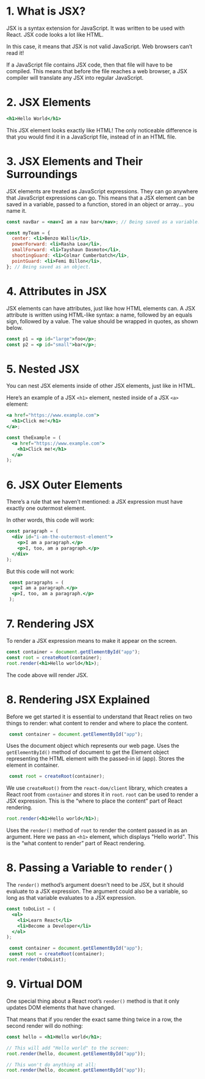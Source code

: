 # 1. What is JSX?

JSX is a syntax extension for JavaScript. It was written to be used with React. JSX code looks a lot like HTML.

In this case, it means that JSX is not valid JavaScript. Web browsers can’t read it!

If a JavaScript file contains JSX code, then that file will have to be compiled. This means that before the file reaches a web browser, a JSX compiler will translate any JSX into regular JavaScript.

# 2. JSX Elements

```jsx
<h1>Hello World</h1>
```

This JSX element looks exactly like HTML! The only noticeable difference is that you would find it in a JavaScript file, instead of in an HTML file.

# 3. JSX Elements and Their Surroundings

JSX elements are treated as JavaScript expressions. They can go anywhere that JavaScript expressions can go. This means that a JSX element can be saved in a variable, passed to a function, stored in an object or array… you name it.

```jsx
const navBar = <nav>I am a nav bar</nav>; // Being saved as a variable.

const myTeam = {
  center: <li>Benzo Walli</li>,
  powerForward: <li>Rasha Loa</li>,
  smallForward: <li>Tayshaun Dasmoto</li>,
  shootingGuard: <li>Colmar Cumberbatch</li>,
  pointGuard: <li>Femi Billon</li>,
}; // Being saved as an object.
```



# 4. Attributes in JSX

JSX elements can have attributes, just like how HTML elements can. A JSX attribute is written using HTML-like syntax: a name, followed by an equals sign, followed by a value. The value should be wrapped in quotes, as shown below.

```jsx
const p1 = <p id="large">foo</p>;
const p2 = <p id="small">bar</p>;
```

# 5. Nested JSX

You can nest JSX elements inside of other JSX elements, just like in HTML.

Here’s an example of a JSX `<h1>` element, nested inside of a JSX `<a>` element:

```jsx
<a href="https://www.example.com">
  <h1>Click me!</h1>
</a>;

const theExample = (
  <a href="https://www.example.com">
    <h1>Click me!</h1>
  </a>
);
```

# 6. JSX Outer Elements

There’s a rule that we haven’t mentioned: a JSX expression must have exactly one outermost element.

In other words, this code will work:

```jsx
const paragraph = (
  <div id="i-am-the-outermost-element">
    <p>I am a paragraph.</p>
    <p>I, too, am a paragraph.</p>
  </div>
);
```

But this code will not work:

```jsx
 const paragraphs = (
  <p>I am a paragraph.</p>
  <p>I, too, am a paragraph.</p>
 );
```

# 7. Rendering JSX

To render a JSX expression means to make it appear on the screen.

```jsx
const container = document.getElementById("app");
const root = createRoot(container);
root.render(<h1>Hello world</h1>);
```

The code above will render JSX.

# 8. Rendering JSX Explained

Before we get started it is essential to understand that React relies on two things to render: what content to render and where to place the content.

```jsx
 const container = document.getElementById("app");
```

Uses the document object which represents our web page. Uses the `getElementById()` method of document to get the Element object representing the HTML element with the passed-in id (app). Stores the element in container.

```jsx
 const root = createRoot(container);
```

We use `createRoot()` from the `react-dom/client` library, which creates a React root from `container` and stores it in `root`. `root` can be used to render a JSX expression. This is the “where to place the content” part of React rendering.

```jsx
root.render(<h1>Hello world</h1>);
```

Uses the `render()` method of `root` to render the content passed in as an argument. Here we pass an `<h1>` element, which displays "Hello world". This is the “what content to render” part of React rendering.

# 8. Passing a Variable to `render()`

The `render()` method’s argument doesn’t need to be JSX, but it should evaluate to a JSX expression. The argument could also be a variable, so long as that variable evaluates to a JSX expression.

```jsx
const toDoList = (
  <ol>
    <li>Learn React</li>
    <li>Become a Developer</li>
  </ol>
);

 const container = document.getElementById("app");
 const root = createRoot(container);
root.render(toDoList);
```

# 9. Virtual DOM

One special thing about a React root’s `render()` method is that it only updates DOM elements that have changed.

That means that if you render the exact same thing twice in a row, the second render will do nothing:

```jsx
const hello = <h1>Hello world</h1>;

// This will add "Hello world" to the screen:
root.render(hello, document.getElementById("app"));

// This won't do anything at all:
root.render(hello, document.getElementById("app"));
```

```

```
